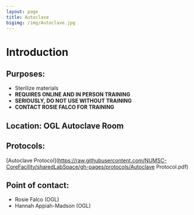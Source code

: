 ```yaml
---
layout: page
title: Autoclave
bigimg: /img/Autoclave.jpg
---
```

# Introduction

## Purposes:
- Sterilize materials
- **REQUIRES ONLINE AND IN PERSON TRAINING**
- **SERIOUSLY, DO NOT USE WITHOUT TRAINING**
- **CONTACT ROSIE FALCO FOR TRAINING**

## Location: OGL Autoclave Room

## Protocols:
[Autoclave Protocol](https://raw.githubusercontent.com/NUMSC-CoreFacility/sharedLabSpace/gh-pages/protocols/Autoclave Protocol.pdf)

## Point of contact: 
- Rosie Falco (OGL)
- Hannah Appiah-Madson (OGL)


